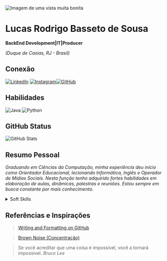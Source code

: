 ![Imagem de uma vista muita bonita](https://blogger.googleusercontent.com/img/b/R29vZ2xl/AVvXsEgN6bX7PLVRuY9RSvLl2roObBtUEbmNPrjQEgSe-HsLIfcszD48NrVGpSmDI0lpdbwWOoN3D9qFf9ifkREmxyhUY0rwcU38ICVUzBCIykzGKvJOkG0wwq456EIXoM_v_n1Q7uVCefmfwsli4n6YknyoPiJZBhOluBmCx_927mT3ruFngx0vTRTXk4ybgg/w640-h360-rw/beeautiful-sunset-illustration-1212023.png)

# Lucas Rodrigo Basseto de Sousa
**BackEnd Development|IT|Producer**

*(Duque de Caxias, RJ - Brasil)*

 ## Conexão

[![LinkedIn](https://img.shields.io/badge/LinkedIn-0077B5?style=for-the-badge&logo=linkedin&logoColor=white)](https://www.linkedin.com/in/lucas-rodrigo-123936287/)
[![Instagram](https://img.shields.io/badge/-Instagram-%23E4405F?style=for-the-badge&logo=instagram&logoColor=white)](https://www.instagram.com/lukas_rodriguin/)[![GitHub](https://img.shields.io/badge/GitHub-100000?style=for-the-badge&logo=github&logoColor=white)](https://github.com/Bassetin)

## Habilidades
![Java](https://img.shields.io/badge/java-%23ED8B00.svg?style=for-the-badge&logo=openjdk&logoColor=white) ![Python](https://img.shields.io/badge/python-3670A0?style=for-the-badge&logo=python&logoColor=ffdd54)

## GitHub Status
![GitHub Stats](https://github-readme-stats.vercel.app/api?username=Bassetin&theme=calm_pink&show_icons=true&hide_title=true)

## Resumo Pessoal

_Graduando em Ciências da Computação, minha experiência deu início como Orientador Educacional,
lecionando Informática, Inglês e Operador de Mídias Sociais. Nesta função tenho adquirido fortes habilidades em elaboração de aulas, dinâmicas, palestras e reuniões. Estou sempre em busca constante por mais conhecimento._

<details>
    <summary> Soft Skills </summary>
- gestão de equipe<br>
- resolução de
conflitos<br>
- comunicação ativa<br>
- empatia<br>
- liderança<br>
- criatividade 
</details>

## Referências e Inspirações

> [Writing and Formatting on GitHub](https://docs.github.com/pt/get-started/writing-on-github/getting-started-with-writing-and-formatting-on-github/about-writing-and-formatting-on-github)

>[Brown Noise (Concentração)](https://www.youtube.com/watch?v=GrwTSN2Saak)

> Se você acreditar que uma coisa é impossível, você a tornará impossível. 
_Bruce Lee_



